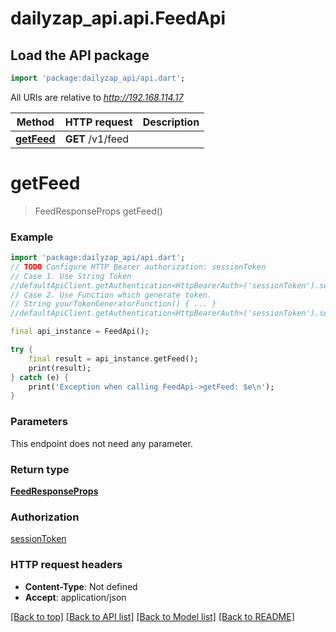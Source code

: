 # dailyzap_api.api.FeedApi

## Load the API package
```dart
import 'package:dailyzap_api/api.dart';
```

All URIs are relative to *http://192.168.114.17*

Method | HTTP request | Description
------------- | ------------- | -------------
[**getFeed**](FeedApi.md#getfeed) | **GET** /v1/feed | 


# **getFeed**
> FeedResponseProps getFeed()



### Example
```dart
import 'package:dailyzap_api/api.dart';
// TODO Configure HTTP Bearer authorization: sessionToken
// Case 1. Use String Token
//defaultApiClient.getAuthentication<HttpBearerAuth>('sessionToken').setAccessToken('YOUR_ACCESS_TOKEN');
// Case 2. Use Function which generate token.
// String yourTokenGeneratorFunction() { ... }
//defaultApiClient.getAuthentication<HttpBearerAuth>('sessionToken').setAccessToken(yourTokenGeneratorFunction);

final api_instance = FeedApi();

try {
    final result = api_instance.getFeed();
    print(result);
} catch (e) {
    print('Exception when calling FeedApi->getFeed: $e\n');
}
```

### Parameters
This endpoint does not need any parameter.

### Return type

[**FeedResponseProps**](FeedResponseProps.md)

### Authorization

[sessionToken](../README.md#sessionToken)

### HTTP request headers

 - **Content-Type**: Not defined
 - **Accept**: application/json

[[Back to top]](#) [[Back to API list]](../README.md#documentation-for-api-endpoints) [[Back to Model list]](../README.md#documentation-for-models) [[Back to README]](../README.md)

